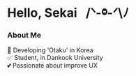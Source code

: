 # Hello, Sekai &nbsp; /ᐠ-ⱉ-ᐟ\ﾉ

### About Me

🚀 Developing 'Otaku' in Korea </br>
✅ Student, in Dankook University </br>
💕 Passionate about improve UX </br>
